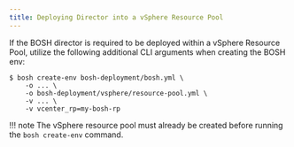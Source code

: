 ```yaml
---
title: Deploying Director into a vSphere Resource Pool
---
```


If the BOSH director is required to be deployed within a vSphere Resource Pool, utilize the following additional CLI arguments when creating the BOSH env:

```shell
$ bosh create-env bosh-deployment/bosh.yml \
    -o ... \
    -o bosh-deployment/vsphere/resource-pool.yml \
    -v ... \
    -v vcenter_rp=my-bosh-rp
```

!!! note
    The vSphere resource pool must already be created before running the `bosh create-env` command.
